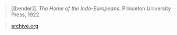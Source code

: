 > [[bender]]. *The Home of the Indo-Europeans*. Princeton University Press, 1922.

> [archive.org](https://archive.org/search.php?query=bender+The+Home+of+the+Indo-Europeans)